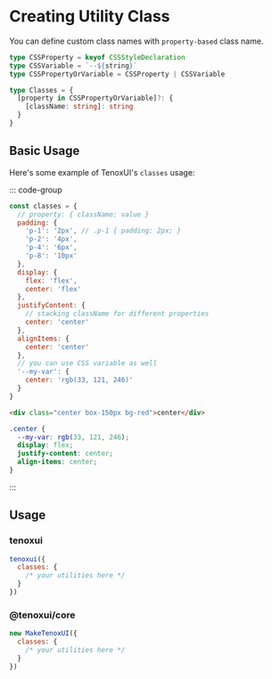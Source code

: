 # Creating Utility Class

You can define custom class names with `property-based` class name.

```ts twoslash
type CSSProperty = keyof CSSStyleDeclaration
type CSSVariable = `--${string}`
type CSSPropertyOrVariable = CSSProperty | CSSVariable

type Classes = {
  [property in CSSPropertyOrVariable]?: {
    [className: string]: string
  }
}
```

## Basic Usage

Here's some example of TenoxUI's `classes` usage:

<TenoxUI code='<div class="center box-150px bg-red">center</div>'/>

::: code-group

```js [tenoxui.js]
const classes = {
  // property: { className: value }
  padding: {
    'p-1': '2px', // .p-1 { padding: 2px; }
    'p-2': '4px',
    'p-4': '6px',
    'p-8': '10px'
  },
  display: {
    flex: 'flex',
    center: 'flex'
  },
  justifyContent: {
    // stacking className for different properties
    center: 'center'
  },
  alignItems: {
    center: 'center'
  },
  // you can use CSS variable as well
  '--my-var': {
    center: 'rgb(33, 121, 246)'
  }
}
```

```html [index.html]
<div class="center box-150px bg-red">center</div>
```

```css [output styles]
.center {
  --my-var: rgb(33, 121, 246);
  display: flex;
  justify-content: center;
  align-items: center;
}
```

:::

## Usage

### tenoxui

```js
tenoxui({
  classes: {
    /* your utilities here */
  }
})
```

### @tenoxui/core

```js
new MakeTenoxUI({
  classes: {
    /* your utilities here */
  }
})
```
